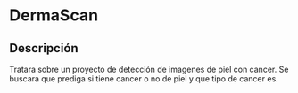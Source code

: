 # DermaScan
## Descripción
Tratara sobre un proyecto de detección de imagenes de piel con cancer.
Se buscara que prediga si tiene cancer o no de piel y que tipo de cancer es.
